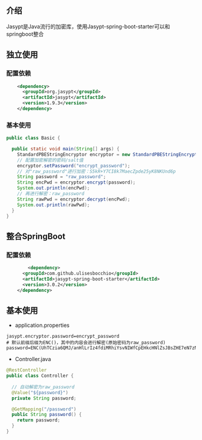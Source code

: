 ## 介绍

Jasypt是Java流行的加密库，使用Jasypt-spring-boot-starter可以和springboot整合



## 独立使用

### 配置依赖

```xml
    <dependency>
      <groupId>org.jasypt</groupId>
      <artifactId>jasypt</artifactId>
      <version>1.9.3</version>
    </dependency>
```

### 基本使用

```java
public class Basic {

  public static void main(String[] args) {
    StandardPBEStringEncryptor encryptor = new StandardPBEStringEncryptor();
    // 配置加密解密的密码/salt值
    encryptor.setPassword("encrypt_password");
    // 对"raw_password"进行加密：S5kR+Y7CI8k7MaecZpde25yK8NKUnd6p
    String password = "raw_password";
    String encPwd = encryptor.encrypt(password);
    System.out.println(encPwd);
    // 再进行解密：raw_password
    String rawPwd = encryptor.decrypt(encPwd);
    System.out.println(rawPwd);
  }
}
```



## 整合SpringBoot

### 配置依赖

```xml
		<dependency>
      <groupId>com.github.ulisesbocchio</groupId>
      <artifactId>jasypt-spring-boot-starter</artifactId>
      <version>3.0.2</version>
    </dependency>
```

## 基本使用

- application.properties

```properties
jasypt.encryptor.password=encrypt_password
# 默认前缀后缀为ENC()，其中的内容会进行解密(原始密码为raw_password)
password=ENC(UhTCzia6QMJ/anHlLrIz4fdiMRhiYsvNIWfCpEHkcHNlZsJBsZHE7eN7zNKaDONC)
```

- Controller.java

```java
@RestController
public class Controller {
  
  // 自动解密为raw_password
  @Value("${password}")
  private String password;

  @GetMapping("/password")
  public String password() {
    return password;
  }
}
```



